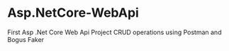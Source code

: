 # Asp.NetCore-WebApi
First Asp .Net Core Web Api Project CRUD operations using Postman and Bogus Faker
